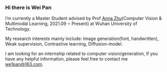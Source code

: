 ### Hi there is Wei Pan
I’m currently a Master Student advised by Prof [Anna Zhu](http://cst.whut.edu.cn/xygk/szdw/201809/t20180911_876961.shtml)(Computer Vision & Multimodal Learning, 2021.09 ~ Present) at Wuhan University of Technology.  

My research interests mainly include: Image generation(font, handwritten), Weak supervision, Contrastive learning, Diffusion-model.   

I am looking for an internship related to computer vision/generation, If you have any helpful information, please feel free to contact me we1pan@163.com.


<!--
**awei669/awei669** is a ✨ _special_ ✨ repository because its `README.md` (this file) appears on your GitHub profile.

Here are some ideas to get you started:

- 🔭 I’m currently working on ...
- 🌱 I’m currently learning ...
- 👯 I’m looking to collaborate on ...
- 🤔 I’m looking for help with ...
- 💬 Ask me about ...
- 📫 How to reach me: ...
- 😄 Pronouns: ...
- ⚡ Fun fact: ...
-->
